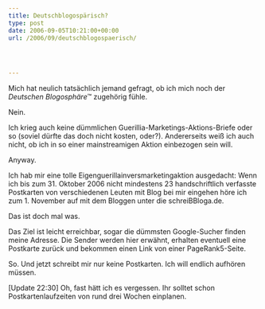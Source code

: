 ```yaml
---
title: Deutschblogospärisch?
type: post
date: 2006-09-05T10:21:00+00:00
url: /2006/09/deutschblogospaerisch/




---
```

Mich hat neulich tatsächlich jemand gefragt, ob ich mich noch der _Deutschen Blogosphäre_&trade; zugehörig fühle.

Nein.

Ich krieg auch keine dümmlichen Guerillia-Marketings-Aktions-Briefe oder so (soviel dürfte das doch nicht kosten, oder?). Andererseits weiß ich auch nicht, ob ich in so einer mainstreamigen Aktion einbezogen sein will.

Anyway.

Ich hab mir eine tolle Eigenguerillainversmarketingaktion ausgedacht: Wenn ich bis zum 31. Oktober 2006 nicht mindestens 23 handschriftlich verfasste Postkarten von verschiedenen Leuten mit Blog bei mir eingehen höre ich zum 1. November auf mit dem Bloggen unter die schreiBBloga.de.

Das ist doch mal was.

Das Ziel ist leicht erreichbar, sogar die dümmsten Google-Sucher finden meine Adresse. Die Sender werden hier erwähnt, erhalten eventuell eine Postkarte zurück und bekommen einen Link von einer PageRank5-Seite.

So. Und jetzt schreibt mir nur keine Postkarten. Ich will endlich aufhören müssen.

[Update 22:30] Oh, fast hätt ich es vergessen. Ihr solltet schon Postkartenlaufzeiten von rund drei Wochen einplanen.
